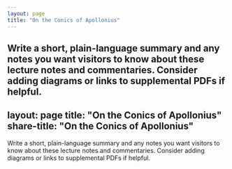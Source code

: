 ```yaml
---
layout: page
title: "On the Conics of Apollonius"
---
```


Write a short, plain-language summary and any notes you want visitors to know about these lecture notes and commentaries. Consider adding diagrams or links to supplemental PDFs if helpful.
---
layout: page
title: "On the Conics of Apollonius"
share-title: "On the Conics of Apollonius"
---

Write a short, plain-language summary and any notes you want visitors to know about these lecture notes and commentaries. Consider adding diagrams or links to supplemental PDFs if helpful.
